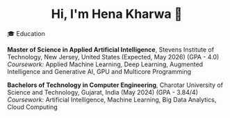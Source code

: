 <h1 align="center">Hi, I'm Hena Kharwa 👋</h1>

🎓 Education

**Master of Science in Applied Artificial Intelligence**, Stevens Institute of Technology, New Jersey, United States (Expected, May 2026) (GPA - 4.0)
_Coursework:_ Applied Machine Learning, Deep Learning, Augmented Intelligence and Generative AI, GPU and Multicore Programming

**Bachelors of Technology in Computer Engineering**, Charotar University of Science and Technology, Gujarat, India (May 2024) (GPA - 3.84/4)
_Coursework:_ Artificial Intelligence, Machine Learning, Big Data Analytics, Cloud Computing

